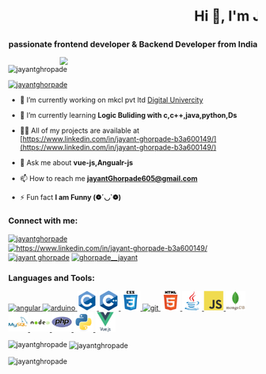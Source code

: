<h1 align="center"><marquee>Hi 👋, I'm JAYANT gHORPADE</marquee></h1>
<h3 align="center">passionate frontend developer & Backend Developer from India</h3>
<img align="right" alter="coding" width="400" src="https://camo.githubusercontent.com/cae12fddd9d6982901d82580bdf321d81fb299141098ca1c2d4891870827bf17/68747470733a2f2f6d69726f2e6d656469756d2e636f6d2f6d61782f313336302f302a37513379765349765f7430696f4a2d5a2e676966">
<p align="left"> <img src="https://komarev.com/ghpvc/?username=jayantghropade&label=Profile%20views&color=0e75b6&style=flat" alt="jayantghropade" /> </p>

<p align="left"> <a href="https://twitter.com/jayantghorpade" target="blank"><img src="https://img.shields.io/twitter/follow/jayantghorpade?logo=twitter&style=for-the-badge" alt="jayantghorpade" /></a> </p>

- 🔭 I’m currently working on mkcl pvt ltd [Digital Univercity](-)

- 🌱 I’m currently learning **Logic Buliding with c,c++,java,python,Ds**

- 👨‍💻 All of my projects are available at [https://www.linkedin.com/in/jayant-ghorpade-b3a600149/](https://www.linkedin.com/in/jayant-ghorpade-b3a600149/)

- 💬 Ask me about **vue-js,Angualr-js**

- 📫 How to reach me **jayantGhorpade605@gmail.com**

- ⚡ Fun fact **I am Funny (❁´◡`❁)**

<h3 align="left">Connect with me:</h3>
<p align="left">
<a href="https://twitter.com/jayantghorpade8" target="blank"><img align="center" src="https://raw.githubusercontent.com/rahuldkjain/github-profile-readme-generator/master/src/images/icons/Social/twitter.svg" alt="jayantghorpade" height="30" width="40" /></a>
<a href="https://linkedin.com/in/https://www.linkedin.com/in/jayant-ghorpade-b3a600149/" target="blank"><img align="center" src="https://raw.githubusercontent.com/rahuldkjain/github-profile-readme-generator/master/src/images/icons/Social/linked-in-alt.svg" alt="https://www.linkedin.com/in/jayant-ghorpade-b3a600149/" height="30" width="40" /></a>
<a href="https://fb.com/jayant ghorpade" target="blank"><img align="center" src="https://raw.githubusercontent.com/rahuldkjain/github-profile-readme-generator/master/src/images/icons/Social/facebook.svg" alt="jayant ghorpade" height="30" width="40" /></a>
<a href="https://instagram.com/ghorpade__jayant" target="blank"><img align="center" src="https://raw.githubusercontent.com/rahuldkjain/github-profile-readme-generator/master/src/images/icons/Social/instagram.svg" alt="ghorpade__jayant" height="30" width="40" /></a>
</p>

<h3 align="left">Languages and Tools:</h3>
<p align="left"> <a href="https://angular.io" target="_blank" rel="noreferrer"> <img src="https://angular.io/assets/images/logos/angular/angular.svg" alt="angular" width="40" height="40"/> </a> <a href="https://www.arduino.cc/" target="_blank" rel="noreferrer"> <img src="https://cdn.worldvectorlogo.com/logos/arduino-1.svg" alt="arduino" width="40" height="40"/> </a> <a href="https://www.cprogramming.com/" target="_blank" rel="noreferrer"> <img src="https://raw.githubusercontent.com/devicons/devicon/master/icons/c/c-original.svg" alt="c" width="40" height="40"/> </a> <a href="https://www.w3schools.com/cpp/" target="_blank" rel="noreferrer"> <img src="https://raw.githubusercontent.com/devicons/devicon/master/icons/cplusplus/cplusplus-original.svg" alt="cplusplus" width="40" height="40"/> </a> <a href="https://www.w3schools.com/css/" target="_blank" rel="noreferrer"> <img src="https://raw.githubusercontent.com/devicons/devicon/master/icons/css3/css3-original-wordmark.svg" alt="css3" width="40" height="40"/> </a> <a href="https://git-scm.com/" target="_blank" rel="noreferrer"> <img src="https://www.vectorlogo.zone/logos/git-scm/git-scm-icon.svg" alt="git" width="40" height="40"/> </a> <a href="https://www.w3.org/html/" target="_blank" rel="noreferrer"> <img src="https://raw.githubusercontent.com/devicons/devicon/master/icons/html5/html5-original-wordmark.svg" alt="html5" width="40" height="40"/> </a> <a href="https://www.java.com" target="_blank" rel="noreferrer"> <img src="https://raw.githubusercontent.com/devicons/devicon/master/icons/java/java-original.svg" alt="java" width="40" height="40"/> </a> <a href="https://developer.mozilla.org/en-US/docs/Web/JavaScript" target="_blank" rel="noreferrer"> <img src="https://raw.githubusercontent.com/devicons/devicon/master/icons/javascript/javascript-original.svg" alt="javascript" width="40" height="40"/> </a> <a href="https://www.mongodb.com/" target="_blank" rel="noreferrer"> <img src="https://raw.githubusercontent.com/devicons/devicon/master/icons/mongodb/mongodb-original-wordmark.svg" alt="mongodb" width="40" height="40"/> </a> <a href="https://www.mysql.com/" target="_blank" rel="noreferrer"> <img src="https://raw.githubusercontent.com/devicons/devicon/master/icons/mysql/mysql-original-wordmark.svg" alt="mysql" width="40" height="40"/> </a> <a href="https://nodejs.org" target="_blank" rel="noreferrer"> <img src="https://raw.githubusercontent.com/devicons/devicon/master/icons/nodejs/nodejs-original-wordmark.svg" alt="nodejs" width="40" height="40"/> </a> <a href="https://www.php.net" target="_blank" rel="noreferrer"> <img src="https://raw.githubusercontent.com/devicons/devicon/master/icons/php/php-original.svg" alt="php" width="40" height="40"/> </a> <a href="https://www.python.org" target="_blank" rel="noreferrer"> <img src="https://raw.githubusercontent.com/devicons/devicon/master/icons/python/python-original.svg" alt="python" width="40" height="40"/> </a> <a href="https://vuejs.org/" target="_blank" rel="noreferrer"> <img src="https://raw.githubusercontent.com/devicons/devicon/master/icons/vuejs/vuejs-original-wordmark.svg" alt="vuejs" width="40" height="40"/> </a> </p>

<p><img align="left" src="https://github-readme-stats.vercel.app/api/top-langs?username=jayantghropade&show_icons=true&locale=en&layout=compact" alt="jayantghropade" /></p>

<p>&nbsp;<img align="center" src="https://github-readme-stats.vercel.app/api?username=jayantghropade&show_icons=true&locale=en" alt="jayantghropade" /></p>

<p><img align="center" src="https://github-readme-streak-stats.herokuapp.com/?user=jayantghropade&" alt="jayantghropade" /></p>
